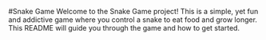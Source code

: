 #Snake Game
Welcome to the Snake Game project! This is a simple, yet fun and addictive game where you control a snake to eat food and grow longer. This README will guide you through the game and how to get started.

